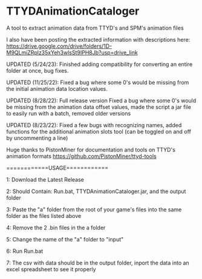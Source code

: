 # TTYDAnimationCataloger
A tool to extract animation data from TTYD's and SPM's animation files

I also have been posting the extracted information with descriptions here: https://drive.google.com/drive/folders/1D-M9QLmiZRplz35xYeh3wlsSt9IPH8Jb?usp=drive_link 

UPDATED (5/24/23): Finished adding compatibility for converting an entire folder at once, bug fixes.

UPDATED (11/25/22): Fixed a bug where some 0's would be missing from the initial animation data location values.

UPDATED (8/28/22): Full release version Fixed a bug where some 0's would be missing from the animation data offset values, made the script a jar file to easily run with a batch, removed older versions
 
UPDATED (8/23/22): Fixed a few bugs with recognizing names, added functions for the additional animation slots tool (can be toggled on and off by uncommenting a line)

Huge thanks to PistonMiner for documentation and tools on TTYD's animation formats https://github.com/PistonMiner/ttyd-tools


============USAGE============

1: Download the Latest Release

2: Should Contain: Run.bat, TTYDAnimationCataloger.jar, and the output folder

3: Paste the "a" folder from the root of your game's files into the same folder as the files listed above

4: Remove the 2 .bin files in the a folder

5: Change the name of the "a" folder to "input"

6: Run Run.bat

7: The csv with data should be in the output folder, inport the data into an excel spreadsheet to see it properly

